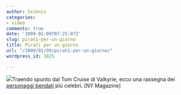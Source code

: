 ```yaml
---
author: leibniz
categories:
- video
comments: true
date: '2009-01-09T07:25:07Z'
slug: pirati-per-un-giorno
title: Pirati per un giorno
url: "/2009/01/09/pirati-per-un-giorno/"
wordpress_id: 3825

---
```

![](https://images.nymag.com/images/2/arts/09/01/week1/movies/eyepatchchart090105_9_90.jpg)Traendo spunto dal Tom Cruise di Valkyrie, ecco una rassegna dei [personaggi bendati](https://nymag.com/movies/features/53145/) più celebri.
[NY Magazine]
